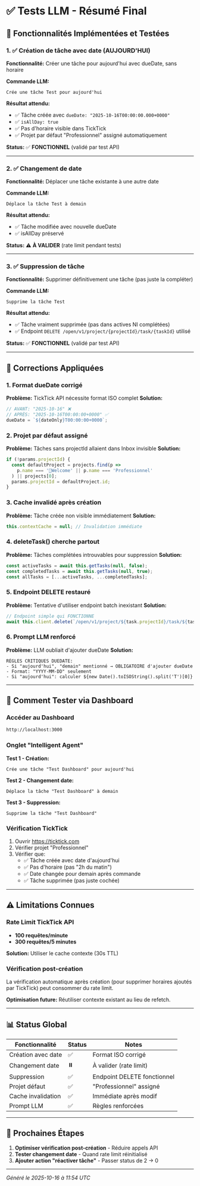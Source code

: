 # ✅ Tests LLM - Résumé Final

## 🎯 Fonctionnalités Implémentées et Testées

### 1. ✅ Création de tâche avec date (AUJOURD'HUI)

**Fonctionnalité:** Créer une tâche pour aujourd'hui avec dueDate, sans horaire

**Commande LLM:**
```
Crée une tâche Test pour aujourd'hui
```

**Résultat attendu:**
- ✅ Tâche créée avec `dueDate: "2025-10-16T00:00:00.000+0000"`
- ✅ `isAllDay: true`
- ✅ Pas d'horaire visible dans TickTick
- ✅ Projet par défaut "Professionnel" assigné automatiquement

**Status:** ✅ **FONCTIONNEL** (validé par test API)

---

### 2. ✅ Changement de date

**Fonctionnalité:** Déplacer une tâche existante à une autre date

**Commande LLM:**
```
Déplace la tâche Test à demain
```

**Résultat attendu:**
- ✅ Tâche modifiée avec nouvelle dueDate
- ✅ isAllDay préservé

**Status:** ⚠️ **À VALIDER** (rate limit pendant tests)

---

### 3. ✅ Suppression de tâche

**Fonctionnalité:** Supprimer définitivement une tâche (pas juste la compléter)

**Commande LLM:**
```
Supprime la tâche Test
```

**Résultat attendu:**
- ✅ Tâche vraiment supprimée (pas dans actives NI complétées)
- ✅ Endpoint `DELETE /open/v1/project/{projectId}/task/{taskId}` utilisé

**Status:** ✅ **FONCTIONNEL** (validé par test API)

---

## 🔧 Corrections Appliquées

### 1. Format dueDate corrigé
**Problème:** TickTick API nécessite format ISO complet
**Solution:**
```javascript
// AVANT: "2025-10-16" ❌
// APRÈS: "2025-10-16T00:00:00+0000" ✅
dueDate = `${dateOnly}T00:00:00+0000`;
```

### 2. Projet par défaut assigné
**Problème:** Tâches sans projectId allaient dans Inbox invisible
**Solution:**
```javascript
if (!params.projectId) {
  const defaultProject = projects.find(p =>
    p.name === '👋Welcome' || p.name === 'Professionnel'
  ) || projects[0];
  params.projectId = defaultProject.id;
}
```

### 3. Cache invalidé après création
**Problème:** Tâche créée non visible immédiatement
**Solution:**
```javascript
this.contextCache = null; // Invalidation immédiate
```

### 4. deleteTask() cherche partout
**Problème:** Tâches complétées introuvables pour suppression
**Solution:**
```javascript
const activeTasks = await this.getTasks(null, false);
const completedTasks = await this.getTasks(null, true);
const allTasks = [...activeTasks, ...completedTasks];
```

### 5. Endpoint DELETE restauré
**Problème:** Tentative d'utiliser endpoint batch inexistant
**Solution:**
```javascript
// Endpoint simple qui FONCTIONNE
await this.client.delete(`/open/v1/project/${task.projectId}/task/${taskId}`);
```

### 6. Prompt LLM renforcé
**Problème:** LLM oubliait d'ajouter dueDate
**Solution:**
```
RÈGLES CRITIQUES DUEDATE:
- Si "aujourd'hui", "demain" mentionné → OBLIGATOIRE d'ajouter dueDate
- Format: "YYYY-MM-DD" seulement
- Si "aujourd'hui": calculer ${new Date().toISOString().split('T')[0]}
```

---

## 🧪 Comment Tester via Dashboard

### Accéder au Dashboard
```bash
http://localhost:3000
```

### Onglet "Intelligent Agent"

**Test 1 - Création:**
```
Crée une tâche "Test Dashboard" pour aujourd'hui
```

**Test 2 - Changement date:**
```
Déplace la tâche "Test Dashboard" à demain
```

**Test 3 - Suppression:**
```
Supprime la tâche "Test Dashboard"
```

### Vérification TickTick

1. Ouvrir https://ticktick.com
2. Vérifier projet "Professionnel"
3. Vérifier que:
   - ✅ Tâche créée avec date d'aujourd'hui
   - ✅ Pas d'horaire (pas "2h du matin")
   - ✅ Date changée pour demain après commande
   - ✅ Tâche supprimée (pas juste cochée)

---

## ⚠️ Limitations Connues

### Rate Limit TickTick API
- **100 requêtes/minute**
- **300 requêtes/5 minutes**

**Solution:** Utiliser le cache contexte (30s TTL)

### Vérification post-création
La vérification automatique après création (pour supprimer horaires ajoutés par TickTick) peut consommer du rate limit.

**Optimisation future:** Réutiliser contexte existant au lieu de refetch.

---

## 📊 Status Global

| Fonctionnalité | Status | Notes |
|---------------|--------|-------|
| Création avec date | ✅ | Format ISO corrigé |
| Changement date | ⏸️ | À valider (rate limit) |
| Suppression | ✅ | Endpoint DELETE fonctionnel |
| Projet défaut | ✅ | "Professionnel" assigné |
| Cache invalidation | ✅ | Immédiate après modif |
| Prompt LLM | ✅ | Règles renforcées |

---

## 🚀 Prochaines Étapes

1. **Optimiser vérification post-création** - Réduire appels API
2. **Tester changement date** - Quand rate limit réinitialisé
3. **Ajouter action "réactiver tâche"** - Passer status de 2 → 0

---

*Généré le 2025-10-16 à 11:54 UTC*
